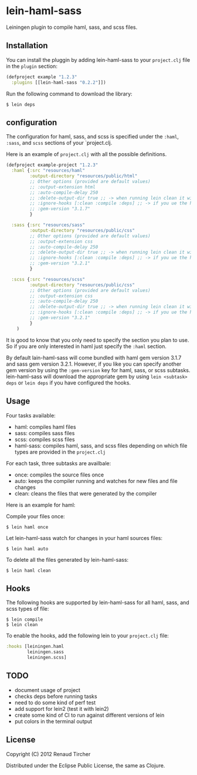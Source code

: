 # lein-haml-sass

Leiningen plugin to compile haml, sass, and scss files.

## Installation

You can install the pluggin by adding lein-haml-sass to your `project.clj` file in the `plugin` section:

```clj
(defproject example "1.2.3"
  :plugins [[lein-haml-sass "0.2.2"]])
```

Run the following command to download the library:

    $ lein deps

## configuration

The configuration for haml, sass, and scss is specified under the `:haml`, `:sass`, and `scss` sections of your `project.clj.

Here is an example of `project.clj` with all the possible definitions.

```clj
(defproject example-project "1.2.3"
  :haml {:src "resources/haml"
         :output-directory "resources/public/html"
         ;; Other options (provided are default values)
         ;; :output-extension html
         ;; :auto-compile-delay 250
         ;; :delete-output-dir true ;; -> when running lein clean it will delete the output directory if it does not contain any file
         ;; :ignore-hooks [:clean :compile :deps] ;; -> if you ue the hooks, allows you to remove some hooks that you don't want to run
         ;; :gem-version "3.1.7"
         }

  :sass {:src "resources/sass"
         :output-directory "resources/public/css"
         ;; Other options (provided are default values)
         ;; :output-extension css
         ;; :auto-compile-delay 250
         ;; :delete-output-dir true ;; -> when running lein clean it will delete the output directory if it does not contain any file
         ;; :ignore-hooks [:clean :compile :deps] ;; -> if you ue the hooks, allows you to remove some hooks that you don't want to run
         ;; :gem-version "3.2.1"
         }

  :scss {:src "resources/scss"
         :output-directory "resources/public/css"
         ;; Other options (provided are default values)
         ;; :output-extension css
         ;; :auto-compile-delay 250
         ;; :delete-output-dir true ;; -> when running lein clean it will delete the output directory if it does not contain any file
         ;; :ignore-hooks [:clean :compile :deps] ;; -> if you ue the hooks, allows you to remove some hooks that you don't want to run
         ;; :gem-version "3.2.1"
         }
    )
```

It is good to know that you only need to specify the section you plan to use.  So if you are only interested in haml just specify the `:haml` section.

By default lain-haml-sass will come bundled with haml gem version 3.1.7 and sass gem version 3.2.1.  However, if you like you can specify another gem version by using the `:gem-version` key for haml, sass, or scss subtasks.  lein-haml-sass will download the appropriate gem by using `lein <subtask> deps` or `lein deps` if you have configured the hooks.

## Usage

Four tasks available:

* haml: compiles haml files
* sass: compiles sass files
* scss: compiles scss files
* haml-sass: compiles haml, sass, and scss files depending on which
  file types are provided in the `project.clj`

For each task, three subtasks are availbale:

* once: compiles the source files once
* auto: keeps the compiler running and watches for new files and file changes
* clean: cleans the files that were generated by the compiler

Here is an example for haml:

Compile your files once:

    $ lein haml once

Let lein-haml-sass watch for changes in your haml sources files:

    $ lein haml auto

To delete all the files generated by lein-haml-sass:

    $ lein haml clean


## Hooks

The following hooks are supported by lein-haml-sass for all haml, sass, and scss types of file:

    $ lein compile
    $ lein clean

To enable the hooks, add the following lein to your `project.clj` file:

```clj
:hooks [leiningen.haml
        leiningen.sass
        leiningen.scss]
```

## TODO

* document usage of project
* checks deps before running tasks
* need to do some kind of perf test
* add support for lein2 (test it with lein2)
* create some kind of CI to run against different versions of lein
* put colors in the terminal output

## License

Copyright (C) 2012 Renaud Tircher

Distributed under the Eclipse Public License, the same as Clojure.
